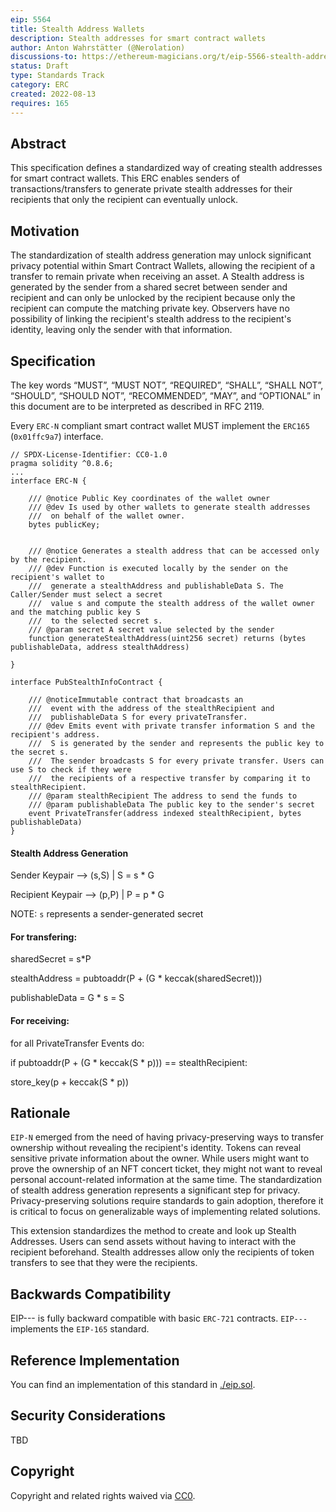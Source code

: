 ```yaml
---
eip: 5564
title: Stealth Address Wallets
description: Stealth addresses for smart contract wallets
author: Anton Wahrstätter (@Nerolation)
discussions-to: https://ethereum-magicians.org/t/eip-5566-stealth-addresses-for-smart-contract-wallets/10614
status: Draft
type: Standards Track
category: ERC
created: 2022-08-13
requires: 165
---
```



## Abstract
This specification defines a standardized way of creating stealth addresses for smart contract wallets. This ERC enables senders of transactions/transfers to generate private stealth addresses for their recipients that only the recipient can eventually unlock.

## Motivation
The standardization of stealth address generation may unlock significant privacy potential within Smart Contract Wallets, allowing the recipient of a transfer to remain private when receiving an asset. A Stealth address is generated by the sender from a shared secret between sender and recipient and can only be unlocked by the recipient because only the recipient can compute the matching private key.
Observers have no possibility of linking the recipient's stealth address to the recipient's identity, leaving only the sender with that information.

## Specification
The key words “MUST”, “MUST NOT”, “REQUIRED”, “SHALL”, “SHALL NOT”, “SHOULD”, “SHOULD NOT”, “RECOMMENDED”, “MAY”, and “OPTIONAL” in this document are to be interpreted as described in RFC 2119.

Every `ERC-N` compliant smart contract wallet MUST implement the `ERC165` (`0x01ffc9a7`) interface.

```solidity
// SPDX-License-Identifier: CC0-1.0
pragma solidity ^0.8.6;
...
interface ERC-N {
    
    /// @notice Public Key coordinates of the wallet owner
    /// @dev Is used by other wallets to generate stealth addresses
    ///  on behalf of the wallet owner.
    bytes publicKey;


    /// @notice Generates a stealth address that can be accessed only by the recipient.
    /// @dev Function is executed locally by the sender on the recipient's wallet to
    ///  generate a stealthAddress and publishableData S. The Caller/Sender must select a secret
    ///  value s and compute the stealth address of the wallet owner and the matching public key S
    ///  to the selected secret s.
    /// @param secret A secret value selected by the sender
    function generateStealthAddress(uint256 secret) returns (bytes publishableData, address stealthAddress)

}

interface PubStealthInfoContract {

    /// @noticeImmutable contract that broadcasts an 
    ///  event with the address of the stealthRecipient and 
    ///  publishableData S for every privateTransfer. 
    /// @dev Emits event with private transfer information S and the recipient's address.
    ///  S is generated by the sender and represents the public key to the secret s.
    ///  The sender broadcasts S for every private transfer. Users can use S to check if they were
    ///  the recipients of a respective transfer by comparing it to stealthRecipient.
    /// @param stealthRecipient The address to send the funds to
    /// @param publishableData The public key to the sender's secret
    event PrivateTransfer(address indexed stealthRecipient, bytes publishableData)
}
```

#### Stealth Address Generation


Sender Keypair    --> (s,S) | S = s * G 

Recipient Keypair --> (p,P) | P = p * G

NOTE: `s` represents a sender-generated secret


#### For transfering:

sharedSecret    = s*P

stealthAddress  = pubtoaddr(P + (G * keccak(sharedSecret)))

publishableData = G * s = S



#### For receiving:

for all PrivateTransfer Events do:

if pubtoaddr(P + (G * keccak(S * p))) == stealthRecipient:

store_key(p + keccak(S * p))



## Rationale
`EIP-N` emerged from the need of having privacy-preserving ways to transfer ownership without revealing the recipient's identity. Tokens can reveal sensitive private information about the owner. While users might want to prove the ownership of an NFT concert ticket, they might not want to reveal personal account-related information at the same time. The standardization of stealth address generation represents a significant step for privacy. Privacy-preserving solutions require standards to gain adoption, therefore it is critical to focus on generalizable ways of implementing related solutions.

This extension standardizes the method to create and look up Stealth Addresses. Users can send assets without having to interact with the recipient beforehand. Stealth addresses allow only the recipients of token transfers to see that they were the recipients.


## Backwards Compatibility
EIP--- is fully backward compatible with basic `ERC-721` contracts. `EIP---` implements the `EIP-165` standard.

## Reference Implementation
You can find an implementation of this standard in [./eip.sol](../assets/eip-5566/gnosisSafeModule.sol).

## Security Considerations
TBD

## Copyright
Copyright and related rights waived via [CC0](../LICENSE.md).

